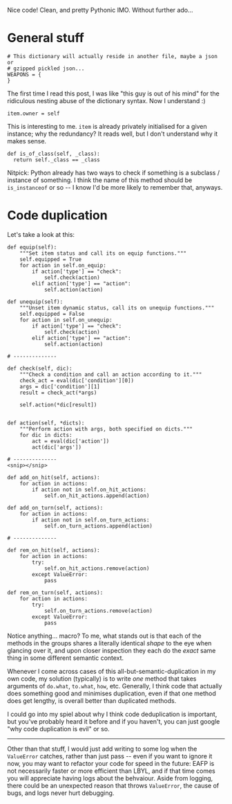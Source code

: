 Nice code! Clean, and pretty Pythonic IMO. Without further ado...

# General stuff

```
# This dictionary will actually reside in another file, maybe a json or
# gzipped pickled json...
WEAPONS = {
}
```
The first time I read this post, I was like "this guy is out of his mind" for the ridiculous nesting abuse of the dictionary syntax. Now I understand :)

```
item.owner = self
```
This is interesting to me. `item` is already privately initialised for a given instance; why the redundancy?
It reads well, but I don't understand why it makes sense.

```
def is_of_class(self, _class):
  return self._class == _class
```
Nitpick: Python already has two ways to check if something is a subclass / instance of something.
I think the name of this method should be `is_instanceof` or so -- I know I'd be more likely to remember that, anyways.

# Code duplication
Let's take a look at this:

```
def equip(self):
    """Set item status and call its on equip functions."""
    self.equipped = True
    for action in self.on_equip:
        if action['type'] == "check":
            self.check(action)
        elif action['type'] == "action":
            self.action(action)

def unequip(self):
    """Unset item dynamic status, call its on unequip functions."""
    self.equipped = False
    for action in self.on_unequip:
        if action['type'] == "check":
            self.check(action)
        elif action['type'] == "action":
            self.action(action)

# --------------

def check(self, dic):
    """Check a condition and call an action according to it."""
    check_act = eval(dic['condition'][0])
    args = dic['condition'][1]
    result = check_act(*args)

    self.action(*dic[result])


def action(self, *dicts):
    """Perform action with args, both specified on dicts."""
    for dic in dicts:
        act = eval(dic['action'])
        act(dic['args'])

# --------------
<snip></snip>

def add_on_hit(self, actions):
    for action in actions:
        if action not in self.on_hit_actions:
            self.on_hit_actions.append(action)

def add_on_turn(self, actions):
    for action in actions:
        if action not in self.on_turn_actions:
            self.on_turn_actions.append(action)

# --------------

def rem_on_hit(self, actions):
    for action in actions:
        try:
            self.on_hit_actions.remove(action)
        except ValueError:
            pass

def rem_on_turn(self, actions):
    for action in actions:
        try:
            self.on_turn_actions.remove(action)
        except ValueError:
            pass
```
Notice anything... macro? To me, what stands out is that each of the methods in the groups shares a literally identical *shape* to the eye when glancing over it, and upon closer inspection they each do the *exact* same thing in some different semantic context.

Whenever I come across cases of this all-but-semantic-duplication in my own code, my solution (typically) is to write *one* method that takes arguments of `do.what`, `to.what`, `how`, etc. Generally, I think code that actually does something good and minimises duplication, even if that one method does get lengthy, is overall better than duplicated methods.

I could go into my spiel about why I think code deduplication is important, but you've probably heard it before and if you haven't, you can just google "why code duplication is evil" or so.

---

Other than that stuff, I would just add writing to some log when the `ValueError` catches, rather than just pass -- even if you want to ignore it now, you may want to refactor your code for speed in the future: EAFP is not necessarily faster or more efficient than LBYL, and if that time comes you will appreciate having logs about the behvaiour. Aside from logging, there could be an unexpected reason that throws `ValueError`, the cause of bugs, and logs never hurt debugging.